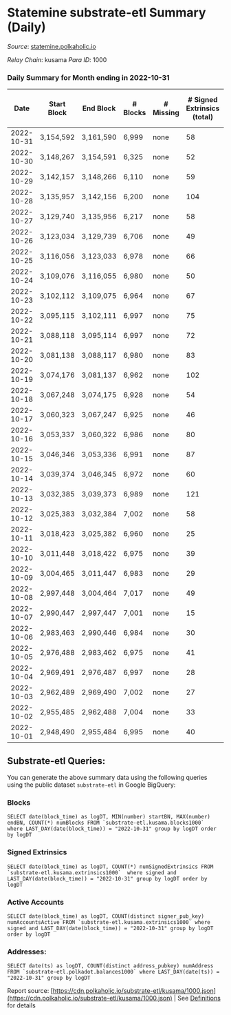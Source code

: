 # Statemine substrate-etl Summary (Daily)

_Source_: [statemine.polkaholic.io](https://statemine.polkaholic.io)

*Relay Chain*: kusama
*Para ID*: 1000



### Daily Summary for Month ending in 2022-10-31


| Date | Start Block | End Block | # Blocks | # Missing | # Signed Extrinsics (total) | # Active Accounts | # Addresses with Balances | # Events | # Transfers | # XCM Transfers In | # XCM Transfers Out |
| ---- | ----------- | --------- | -------- | --------- | --------------------------- | ----------------- | ------------------------- | -------- | ----------- | ------------------ | ------------------- |
| 2022-10-31 | 3,154,592 | 3,161,590 | 6,999 | none  | 58 | 29 | 46,389 | 15,860 | 1,397 ($3.27) | 32 ($74,801.98) | 9 ($25,859.69) |
| 2022-10-30 | 3,148,267 | 3,154,591 | 6,325 | none  | 52 | 25 |  | 14,224 | 1,169 ($198.46) | 24 ($6,437.64) | 6 ($24,907.62) |
| 2022-10-29 | 3,142,157 | 3,148,266 | 6,110 | none  | 59 | 29 |  | 13,848 | 1,208 ($19.57) | 21 ($1,800.43) | 12 ($61,627.40) |
| 2022-10-28 | 3,135,957 | 3,142,156 | 6,200 | none  | 104 | 22 | 46,354 | 13,928 | 921 ($0.61) | 11 ($3,743.08) | 15 ($601.36) |
| 2022-10-27 | 3,129,740 | 3,135,956 | 6,217 | none  | 58 | 23 | 46,341 | 14,055 | 1,207 ($0.63) | 20 ($6,390.41) | 17 ($24,701.69) |
| 2022-10-26 | 3,123,034 | 3,129,739 | 6,706 | none  | 49 | 21 |  | 14,912 | 1,065 ($1.35) | 29 ($9,433.50) | 18 ($14,041.14) |
| 2022-10-25 | 3,116,056 | 3,123,033 | 6,978 | none  | 66 | 25 |  | 15,961 | 1,410 ($0.67) | 48 ($136,163.06) | 20 ($10,672.24) |
| 2022-10-24 | 3,109,076 | 3,116,055 | 6,980 | none  | 50 | 27 |  | 15,647 | 1,193 ($12.68) | 44 ($59,616.56) | 13 ($344,381.76) |
| 2022-10-23 | 3,102,112 | 3,109,075 | 6,964 | none  | 67 | 30 | 46,293 | 15,929 | 1,464 ($4.13) | 35 ($14,518.92) | 26 ($11,667.74) |
| 2022-10-22 | 3,095,115 | 3,102,111 | 6,997 | none  | 75 | 37 |  | 16,122 | 1,589 ($0.78) | 28 ($7,258.38) | 27 ($42,701.82) |
| 2022-10-21 | 3,088,118 | 3,095,114 | 6,997 | none  | 72 | 27 | 46,284 | 16,151 | 1,539 ($12.55) | 44 ($11,679.96) | 23 ($40,956.35) |
| 2022-10-20 | 3,081,138 | 3,088,117 | 6,980 | none  | 83 | 30 |  | 16,368 | 1,694 ($1.79) | 49 ($19,126.69) | 32 ($15,614.35) |
| 2022-10-19 | 3,074,176 | 3,081,137 | 6,962 | none  | 102 | 28 |  | 16,529 | 1,792 ($1.28) | 53 ($12,193.26) | 39 ($109,173.76) |
| 2022-10-18 | 3,067,248 | 3,074,175 | 6,928 | none  | 54 | 26 | 46,243 | 15,456 | 1,174 ($4.48) | 28 ($4,171.88) | 17 ($24,066.25) |
| 2022-10-17 | 3,060,323 | 3,067,247 | 6,925 | none  | 46 | 27 | 46,235 | 14,989 | 855 ($12.04) | 12 ($4,323.64) | 9 ($9,865.98) |
| 2022-10-16 | 3,053,337 | 3,060,322 | 6,986 | none  | 80 | 30 |  | 16,164 | 1,615 ($5.24) | 31 ($4,608.91) | 21 ($58,375.71) |
| 2022-10-15 | 3,046,346 | 3,053,336 | 6,991 | none  | 87 | 36 | 46,215 | 16,184 | 1,667 ($9.64) | 17 ($5,356.10) | 17 ($1,483,592.52) |
| 2022-10-14 | 3,039,374 | 3,046,345 | 6,972 | none  | 60 | 26 | 46,195 | 15,819 | 1,398 ($20.59) | 27 ($4,997.04) | 22 ($41,638.79) |
| 2022-10-13 | 3,032,385 | 3,039,373 | 6,989 | none  | 121 | 49 | 46,187 | 17,197 | 2,309 ($15.73) | 57 ($14,733.22) | 39 ($89,077.81) |
| 2022-10-12 | 3,025,383 | 3,032,384 | 7,002 | none  | 58 | 34 | 46,172 | 15,857 | 1,404 ($0.72) | 28 ($956.54) | 15 ($1,892.92) |
| 2022-10-11 | 3,018,423 | 3,025,382 | 6,960 | none  | 25 | 20 |  | 14,710 | 630 ($0.46) | 7 ($16,743.14) | 4 ($104.45) |
| 2022-10-10 | 3,011,448 | 3,018,422 | 6,975 | none  | 39 | 19 |  | 14,911 | 754 ($1.39) | 2 ($6.41) | 2 ($1,297.85) |
| 2022-10-09 | 3,004,465 | 3,011,447 | 6,983 | none  | 29 | 18 |  | 14,861 | 661 ($0.34) | 15 ($574.50) | 8 ($1,272.78) |
| 2022-10-08 | 2,997,448 | 3,004,464 | 7,017 | none  | 49 | 20 |  | 15,427 | 1,061 ($0.59) | 16 ($144.98) | 8 ($3,530.58) |
| 2022-10-07 | 2,990,447 | 2,997,447 | 7,001 | none  | 15 | 13 |  | 14,422 | 337 ($4.67) | 1 ($0.25) | 4 ($267.70) |
| 2022-10-06 | 2,983,463 | 2,990,446 | 6,984 | none  | 30 | 16 |  | 14,902 | 743 ($1.39) | 8 ($1,113.35) | 2 ($209.76) |
| 2022-10-05 | 2,976,488 | 2,983,462 | 6,975 | none  | 41 | 25 |  | 14,998 | 779 ($53.28) | 12 ($18,506.72) | 6 ($50.06) |
| 2022-10-04 | 2,969,491 | 2,976,487 | 6,997 | none  | 28 | 15 |  | 14,730 | 572 ($0.30) | 5 ($736.15) | 4 ($15,517.45) |
| 2022-10-03 | 2,962,489 | 2,969,490 | 7,002 | none  | 27 | 21 |  | 14,696 | 520 ($1.16) | 7 ($12,539.94) | 5 ($163.89) |
| 2022-10-02 | 2,955,485 | 2,962,488 | 7,004 | none  | 33 | 23 |  | 14,976 | 765 ($56.99) | 7 ($1,243.79) | 3 ($3,356.63) |
| 2022-10-01 | 2,948,490 | 2,955,484 | 6,995 | none  | 40 | 21 |  | 15,188 | 951 ($1.96) | 10 ($37,149.86) | 4 ($1,186.46) |

## Substrate-etl Queries:
You can generate the above summary data using the following queries using the public dataset `substrate-etl` in Google BigQuery:


### Blocks
```
SELECT date(block_time) as logDT, MIN(number) startBN, MAX(number) endBN, COUNT(*) numBlocks FROM `substrate-etl.kusama.blocks1000`  where LAST_DAY(date(block_time)) = "2022-10-31" group by logDT order by logDT
```


### Signed Extrinsics
```
SELECT date(block_time) as logDT, COUNT(*) numSignedExtrinsics FROM `substrate-etl.kusama.extrinsics1000`  where signed and LAST_DAY(date(block_time)) = "2022-10-31" group by logDT order by logDT
```


### Active Accounts
```
SELECT date(block_time) as logDT, COUNT(distinct signer_pub_key) numAccountsActive FROM `substrate-etl.kusama.extrinsics1000` where signed and LAST_DAY(date(block_time)) = "2022-10-31" group by logDT order by logDT
```


### Addresses:
```
SELECT date(ts) as logDT, COUNT(distinct address_pubkey) numAddress FROM `substrate-etl.polkadot.balances1000` where LAST_DAY(date(ts)) = "2022-10-31" group by logDT
```



Report source: [https://cdn.polkaholic.io/substrate-etl/kusama/1000.json](https://cdn.polkaholic.io/substrate-etl/kusama/1000.json) | See [Definitions](/DEFINITIONS.md) for details
